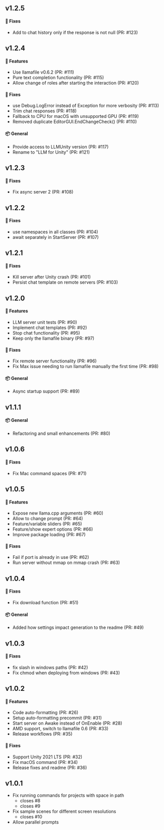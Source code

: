## v1.2.5
#### 🐛 Fixes

- Add to chat history only if the response is not null (PR: #123)


## v1.2.4
#### 🚀 Features

- Use llamafile v0.6.2 (PR: #111)
- Pure text completion functionality (PR: #115)
- Allow change of roles after starting the interaction (PR: #120)

#### 🐛 Fixes

- use Debug.LogError instead of Exception for more verbosity (PR: #113)
- Trim chat responses (PR: #118)
- Fallback to CPU for macOS with unsupported GPU (PR: #119)
- Removed duplicate EditorGUI.EndChangeCheck() (PR: #110)

#### 📦 General

- Provide access to LLMUnity version (PR: #117)
- Rename to "LLM for Unity" (PR: #121)


## v1.2.3
#### 🐛 Fixes

- Fix async server 2 (PR: #108)


## v1.2.2
#### 🐛 Fixes

- use namespaces in all classes (PR: #104)
- await separately in StartServer (PR: #107)


## v1.2.1
#### 🐛 Fixes

- Kill server after Unity crash (PR: #101)
- Persist chat template on remote servers (PR: #103)


## v1.2.0
#### 🚀 Features

- LLM server unit tests (PR: #90)
- Implement chat templates (PR: #92)
- Stop chat functionality (PR: #95)
- Keep only the llamafile binary (PR: #97)

#### 🐛 Fixes

- Fix remote server functionality (PR: #96)
- Fix Max issue needing to run llamafile manually the first time (PR: #98)

#### 📦 General

- Async startup support (PR: #89)


## v1.1.1
#### 📦 General

- Refactoring and small enhancements (PR: #80)


## v1.0.6
#### 🐛 Fixes

- Fix Mac command spaces (PR: #71)


## v1.0.5
#### 🚀 Features

- Expose new llama.cpp arguments (PR: #60)
- Allow to change prompt (PR: #64)
- Feature/variable sliders (PR: #65)
- Feature/show expert options (PR: #66)
- Improve package loading (PR: #67)

#### 🐛 Fixes

- Fail if port is already in use (PR: #62)
- Run server without mmap on mmap crash (PR: #63)


## v1.0.4
#### 🐛 Fixes

- Fix download function (PR: #51)

#### 📦 General

- Added how settings impact generation to the readme (PR: #49)


## v1.0.3
#### 🐛 Fixes

- fix slash in windows paths (PR: #42)
- Fix chmod when deploying from windows (PR: #43)


## v1.0.2
#### 🚀 Features

- Code auto-formatting (PR: #26)
- Setup auto-formatting precommit (PR: #31)
- Start server on Awake instead of OnEnable (PR: #28)
- AMD support, switch to llamafile 0.6 (PR: #33)
- Release workflows (PR: #35)

#### 🐛 Fixes

- Support Unity 2021 LTS (PR: #32)
- Fix macOS command (PR: #34)
- Release fixes and readme (PR: #36)


## v1.0.1
- Fix running commands for projects with space in path
  -  closes #8
  -  closes #9
- Fix sample scenes for different screen resolutions
  -  closes #10
- Allow parallel prompts